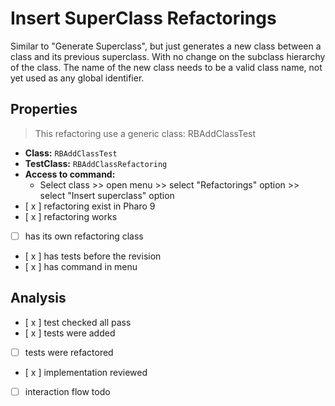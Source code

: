 # Insert SuperClass Refactorings

Similar to "Generate Superclass", but just generates a new class between a class and its previous superclass. With no change on the subclass hierarchy of the class.
The name of the new class needs to be a valid class name, not yet used as any global identifier.

## Properties
> This refactoring use a generic class: RBAddClassTest

- **Class:** ```RBAddClassTest```
- **TestClass:** ```RBAddClassRefactoring```
- **Access to command:** 
    - Select class >> open menu >> select "Refactorings" option >> select "Insert superclass" option
- [ x ] refactoring exist in Pharo 9
- [ x ] refactoring works 
- [ ] has its own refactoring class  
- [ x ] has tests before the revision
- [ x ] has command in menu

## Analysis

- [ x ] test checked all pass
- [ x ] tests were added
- [  ] tests were refactored
- [ x ] implementation reviewed
- [ ] interaction flow todo
